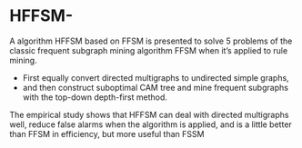 HFFSM-
======

A algorithm HFFSM based on FFSM is presented to solve 5 problems of the classic frequent subgraph mining algorithm FFSM when it’s applied to rule mining.

- First equally convert directed multigraphs to undirected simple graphs, 
- and then construct suboptimal CAM tree and mine frequent subgraphs with the top-down depth-first method. 

The empirical study shows that HFFSM can deal with directed multigraphs well, reduce false alarms when the algorithm is applied, and is a little better than FFSM in efficiency, but more useful than FSSM

